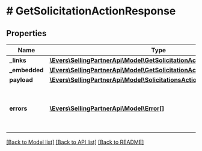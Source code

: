 # # GetSolicitationActionResponse

## Properties

Name | Type | Description | Notes
------------ | ------------- | ------------- | -------------
**_links** | [**\Evers\SellingPartnerApi\Model\GetSolicitationActionResponseLinks**](GetSolicitationActionResponseLinks.md) |  | [optional]
**_embedded** | [**\Evers\SellingPartnerApi\Model\GetSolicitationActionResponseEmbedded**](GetSolicitationActionResponseEmbedded.md) |  | [optional]
**payload** | [**\Evers\SellingPartnerApi\Model\SolicitationsAction**](SolicitationsAction.md) |  | [optional]
**errors** | [**\Evers\SellingPartnerApi\Model\Error[]**](Error.md) | A list of error responses returned when a request is unsuccessful. | [optional]

[[Back to Model list]](../../README.md#models) [[Back to API list]](../../README.md#endpoints) [[Back to README]](../../README.md)
